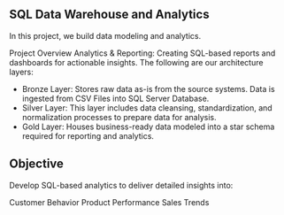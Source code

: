## SQL Data Warehouse and Analytics
In this project, we build data modeling and analytics.

Project Overview
Analytics & Reporting: Creating SQL-based reports and dashboards for actionable insights.
The following are our architecture layers:

- Bronze Layer: Stores raw data as-is from the source systems. Data is ingested from CSV Files into SQL Server Database.
- Silver Layer: This layer includes data cleansing, standardization, and normalization processes to prepare data for analysis.
- Gold Layer: Houses business-ready data modeled into a star schema required for reporting and analytics.
## Objective
Develop SQL-based analytics to deliver detailed insights into:

Customer Behavior
Product Performance
Sales Trends
